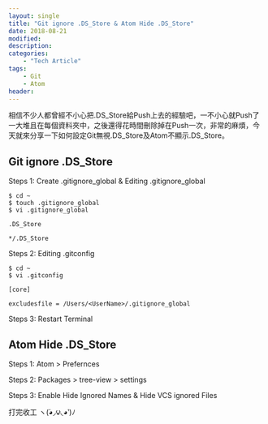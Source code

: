 ```yaml
---
layout: single
title: "Git ignore .DS_Store & Atom Hide .DS_Store"
date: 2018-08-21
modified:
description:
categories:
    - "Tech Article"
tags:
    - Git
    - Atom
header:
---
```


相信不少人都曾經不小心把.DS_Store給Push上去的經驗吧，一不小心就Push了一大堆且在每個資料夾中，之後還得花時間刪除掉在Push一次，非常的麻煩，今天就來分享一下如何設定Git無視.DS_Store及Atom不顯示.DS_Store。

## Git ignore .DS_Store

Steps 1: Create .gitignore_global & Editing .gitignore_global
```console
$ cd ~
$ touch .gitignore_global
$ vi .gitignore_global

.DS_Store

*/.DS_Store
```

Steps 2: Editing .gitconfig
```console
$ cd ~
$ vi .gitconfig

[core]

excludesfile = /Users/<UserName>/.gitignore_global
```

Steps 3: Restart Terminal

## Atom Hide .DS_Store

Steps 1: Atom > Prefernces

Steps 2: Packages > tree-view > settings

Steps 3: Enable Hide Ignored Names & Hide VCS ignored Files

打完收工 ヽ(́◕◞౪◟◕‵)ﾉ
